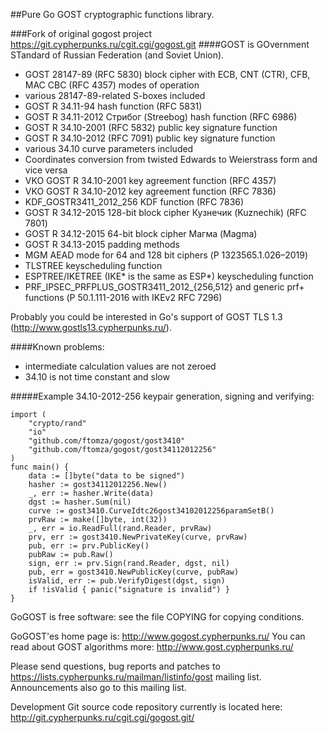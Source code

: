 ##Pure Go GOST cryptographic functions library.

###Fork of original gogost project https://git.cypherpunks.ru/cgit.cgi/gogost.git
####GOST is GOvernment STandard of Russian Federation (and Soviet Union).

* GOST 28147-89 (RFC 5830) block cipher with ECB, CNT (CTR), CFB, MAC
  CBC (RFC 4357) modes of operation
* various 28147-89-related S-boxes included
* GOST R 34.11-94 hash function (RFC 5831)
* GOST R 34.11-2012 Стрибог (Streebog) hash function (RFC 6986)
* GOST R 34.10-2001 (RFC 5832) public key signature function
* GOST R 34.10-2012 (RFC 7091) public key signature function
* various 34.10 curve parameters included
* Coordinates conversion from twisted Edwards to Weierstrass form and
  vice versa
* VKO GOST R 34.10-2001 key agreement function (RFC 4357)
* VKO GOST R 34.10-2012 key agreement function (RFC 7836)
* KDF_GOSTR3411_2012_256 KDF function (RFC 7836)
* GOST R 34.12-2015 128-bit block cipher Кузнечик (Kuznechik) (RFC 7801)
* GOST R 34.12-2015 64-bit block cipher Магма (Magma)
* GOST R 34.13-2015 padding methods
* MGM AEAD mode for 64 and 128 bit ciphers (Р 1323565.1.026–2019)
* TLSTREE keyscheduling function
* ESPTREE/IKETREE (IKE* is the same as ESP*) keyscheduling function
* PRF_IPSEC_PRFPLUS_GOSTR3411_2012_{256,512} and generic prf+ functions
  (Р 50.1.111-2016 with IKEv2 RFC 7296)

Probably you could be interested in
Go's support of GOST TLS 1.3 (http://www.gostls13.cypherpunks.ru/).

####Known problems:

* intermediate calculation values are not zeroed
* 34.10 is not time constant and slow

#####Example 34.10-2012-256 keypair generation, signing and verifying:

    import (
        "crypto/rand"
        "io"
        "github.com/ftomza/gogost/gost3410"
        "github.com/ftomza/gogost/gost34112012256"
    )
    func main() {
        data := []byte("data to be signed")
        hasher := gost34112012256.New()
        _, err := hasher.Write(data)
        dgst := hasher.Sum(nil)
        curve := gost3410.CurveIdtc26gost34102012256paramSetB()
        prvRaw := make([]byte, int(32))
        _, err = io.ReadFull(rand.Reader, prvRaw)
        prv, err := gost3410.NewPrivateKey(curve, prvRaw)
        pub, err := prv.PublicKey()
        pubRaw := pub.Raw()
        sign, err := prv.Sign(rand.Reader, dgst, nil)
        pub, err = gost3410.NewPublicKey(curve, pubRaw)
        isValid, err := pub.VerifyDigest(dgst, sign)
        if !isValid { panic("signature is invalid") }
    }

GoGOST is free software: see the file COPYING for copying conditions.

GoGOST'es home page is: http://www.gogost.cypherpunks.ru/
You can read about GOST algorithms more: http://www.gost.cypherpunks.ru/

Please send questions, bug reports and patches to
https://lists.cypherpunks.ru/mailman/listinfo/gost
mailing list. Announcements also go to this mailing list.

Development Git source code repository currently is located here:
http://git.cypherpunks.ru/cgit.cgi/gogost.git/
